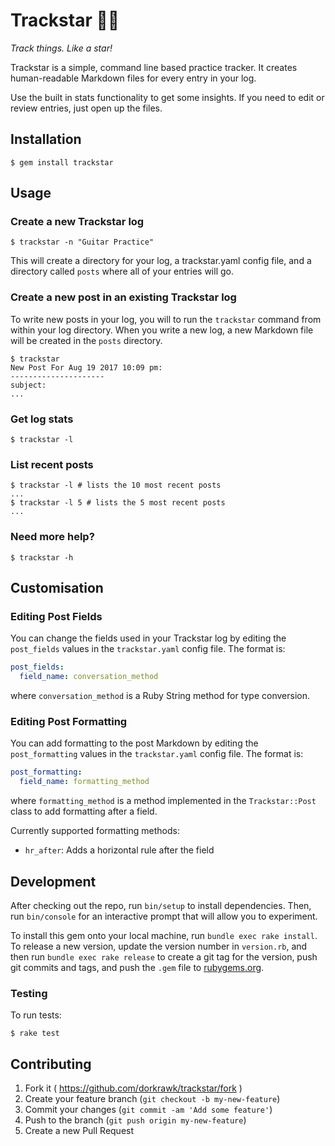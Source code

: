 # Trackstar 🏃‍♂️

*Track things. Like a star!*

Trackstar is a simple, command line based practice tracker. It creates human-readable Markdown files for every entry in your log.

Use the built in stats functionality to get some insights. If you need to edit or review entries, just open up the files.

## Installation

```
$ gem install trackstar
```

## Usage

### Create a new Trackstar log

```
$ trackstar -n "Guitar Practice"
```

This will create a directory for your log, a trackstar.yaml config file, and a directory called `posts` where all of your entries will go.

### Create a new post in an existing Trackstar log

To write new posts in your log, you will to run the `trackstar` command from within your log directory. When you write a new log, a new Markdown file will be created in the `posts` directory.

```
$ trackstar
New Post For Aug 19 2017 10:09 pm:
---------------------
subject:
...
```

### Get log stats
```
$ trackstar -l
```

### List recent posts
```
$ trackstar -l # lists the 10 most recent posts
...
$ trackstar -l 5 # lists the 5 most recent posts
...
```

### Need more help?

```
$ trackstar -h
```

## Customisation

### Editing Post Fields

You can change the fields used in your Trackstar log by editing the `post_fields` values in the `trackstar.yaml` config file. The format is:
```yaml
post_fields:
  field_name: conversation_method
```
where `conversation_method` is a Ruby String method for type conversion.

### Editing Post Formatting

You can add formatting to the post Markdown by editing the `post_formatting` values in the `trackstar.yaml` config file. The format is:
```yaml
post_formatting:
  field_name: formatting_method
``` 
where `formatting_method` is a method implemented in the `Trackstar::Post` class to add formatting after a field.

Currently supported formatting methods:
- `hr_after`: Adds a horizontal rule after the field

## Development

After checking out the repo, run `bin/setup` to install dependencies. Then, run `bin/console` for an interactive prompt that will allow you to experiment.

To install this gem onto your local machine, run `bundle exec rake install`. To release a new version, update the version number in `version.rb`, and then run `bundle exec rake release` to create a git tag for the version, push git commits and tags, and push the `.gem` file to [rubygems.org](https://rubygems.org).

### Testing

To run tests:
```
$ rake test
```

## Contributing

1. Fork it ( https://github.com/dorkrawk/trackstar/fork )
2. Create your feature branch (`git checkout -b my-new-feature`)
3. Commit your changes (`git commit -am 'Add some feature'`)
4. Push to the branch (`git push origin my-new-feature`)
5. Create a new Pull Request
